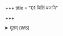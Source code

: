 +++
title = "01 चित्तिं यजामि"

+++
<details><summary>मूलम् (WS)</summary>

चित्तिं यजामि मनसा चित्तिं देवाङ् ऋतावृधः ।  
जातवेदः प्र पास्तिराग्ने विश्वाभिरूतिभिः ॥ १ ॥
</details>